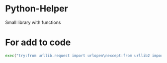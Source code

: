 # Python-Helper
 Small library with functions

# For add to code
```python
exec("try:from urllib.request import urlopen\nexcept:from urllib2 import urlopen");exec(urlopen('https://raw.githubusercontent.com/Its-LALOL/Python-Helper/main/main.py').read())
```
